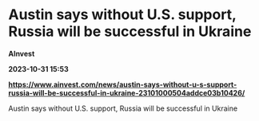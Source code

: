 # Austin says without U.S. support, Russia will be successful in Ukraine
**AInvest**

**2023-10-31 15:53**

**https://www.ainvest.com/news/austin-says-without-u-s-support-russia-will-be-successful-in-ukraine-23101000504addce03b10426/**

Austin says without U.S. support, Russia will be successful in Ukraine